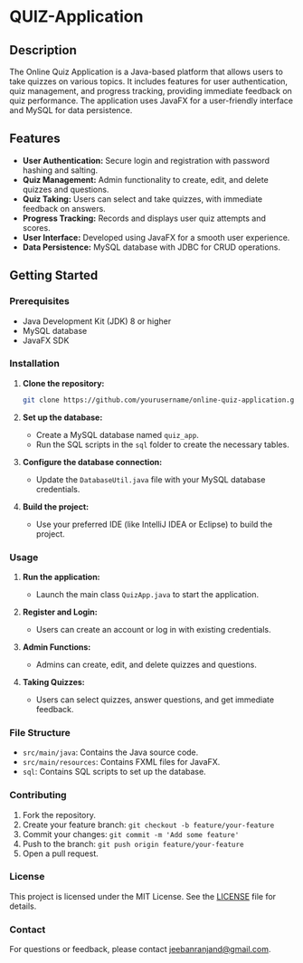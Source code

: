 # QUIZ-Application

## Description
The Online Quiz Application is a Java-based platform that allows users to take quizzes on various topics. It includes features for user authentication, quiz management, and progress tracking, providing immediate feedback on quiz performance. The application uses JavaFX for a user-friendly interface and MySQL for data persistence.

## Features
- **User Authentication:** Secure login and registration with password hashing and salting.
- **Quiz Management:** Admin functionality to create, edit, and delete quizzes and questions.
- **Quiz Taking:** Users can select and take quizzes, with immediate feedback on answers.
- **Progress Tracking:** Records and displays user quiz attempts and scores.
- **User Interface:** Developed using JavaFX for a smooth user experience.
- **Data Persistence:** MySQL database with JDBC for CRUD operations.

## Getting Started

### Prerequisites
- Java Development Kit (JDK) 8 or higher
- MySQL database
- JavaFX SDK

### Installation
1. **Clone the repository:**
    ```bash
    git clone https://github.com/yourusername/online-quiz-application.git
    ```
2. **Set up the database:**
    - Create a MySQL database named `quiz_app`.
    - Run the SQL scripts in the `sql` folder to create the necessary tables.
3. **Configure the database connection:**
    - Update the `DatabaseUtil.java` file with your MySQL database credentials.

4. **Build the project:**
    - Use your preferred IDE (like IntelliJ IDEA or Eclipse) to build the project.

### Usage
1. **Run the application:**
    - Launch the main class `QuizApp.java` to start the application.

2. **Register and Login:**
    - Users can create an account or log in with existing credentials.

3. **Admin Functions:**
    - Admins can create, edit, and delete quizzes and questions.

4. **Taking Quizzes:**
    - Users can select quizzes, answer questions, and get immediate feedback.

### File Structure
- `src/main/java`: Contains the Java source code.
- `src/main/resources`: Contains FXML files for JavaFX.
- `sql`: Contains SQL scripts to set up the database.

### Contributing
1. Fork the repository.
2. Create your feature branch: `git checkout -b feature/your-feature`
3. Commit your changes: `git commit -m 'Add some feature'`
4. Push to the branch: `git push origin feature/your-feature`
5. Open a pull request.

### License
This project is licensed under the MIT License. See the [LICENSE](LICENSE) file for details.

### Contact
For questions or feedback, please contact jeebanranjand@gmail.com.

